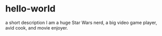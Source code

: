 # hello-world
a short description
I am a huge Star Wars nerd, a big video game player, avid cook, and movie enjoyer.
